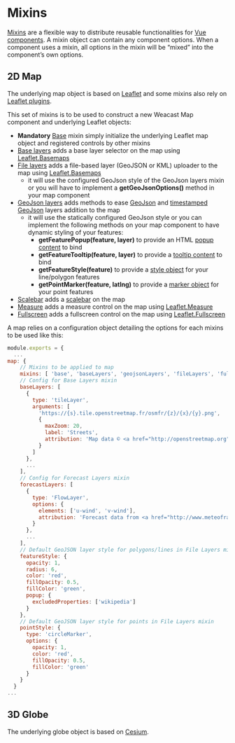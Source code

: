 # Mixins

[Mixins](https://vuejs.org/v2/guide/mixins.html) are a flexible way to distribute reusable functionalities for [Vue components](https://vuejs.org/v2/guide/components.html). A mixin object can contain any component options. When a component uses a mixin, all options in the mixin will be “mixed” into the component’s own options.

## 2D Map

The underlying map object is based on [Leaflet](http://leafletjs.com/) and some mixins also rely on [Leaflet plugins](https://leafletjs.com/plugins.html).

This set of mixins is to be used to construct a new Weacast Map component and underlying Leaflet objects:
* **Mandatory** [Base](https://github.com/kaelia-tech/kClient/blob/master/src/mixins/map/mixin.base.js) mixin simply initialize the underlying Leaflet map object and registered controls by other mixins
* [Base layers](https://github.com/kaelia-tech/kClient/blob/master/src/mixins/map/mixin.base-layers.js) adds a base layer selector on the map using [Leaflet.Basemaps](https://github.com/consbio/Leaflet.Basemaps)
* [File layers](https://github.com/kaelia-tech/kClient/blob/master/src/mixins/map/mixin.file-layers.js) adds a file-based layer (GeoJSON or KML) uploader to the map using [Leaflet.Basemaps](https://github.com/consbio/Leaflet.Basemaps)
  * it will use the configured GeoJson style of the GeoJson layers mixin or you will have to implement a **getGeoJsonOptions()** method in your map component
* [GeoJson layers](https://github.com/kaelia-tech/kClient/blob/master/src/mixins/map/mixin.geojson-layers.js) adds methods to ease [GeoJson](http://leafletjs.com/reference-1.0.3.html#geojson) and [timestamped GeoJson](./LAYERS#feature-layers) layers addition to the map
  * it will use the statically configured GeoJson style or you can implement the following methods on your map component to have dynamic styling of your features:
    * **getFeaturePopup(feature, layer)** to provide an HTML [popup content](http://leafletjs.com/reference-1.1.0.html#popup) to bind
    * **getFeatureTooltip(feature, layer)** to provide a [tooltip content](http://leafletjs.com/reference-1.1.0.html#tooltip) to bind
    * **getFeatureStyle(feature)** to provide a [style object](http://leafletjs.com/reference-1.1.0.html#path-option) for your line/polygon features
    * **getPointMarker(feature, latlng)** to provide a [marker object](http://leafletjs.com/reference-1.1.0.html#marker) for your point features
* [Scalebar](https://github.com/kaelia-tech/kClient/blob/master/src/mixins/map/mixin.scalebar.js) adds a [scalebar](http://leafletjs.com/reference-1.0.3.html#control-scale) on the map
* [Measure](https://github.com/kaelia-tech/kClient/blob/master/src/mixins/map/mixin.measure.js) adds a measure control on the map using [Leaflet.Measure](https://github.com/ljagis/leaflet-measure)
* [Fullscreen](https://github.com/kaelia-tech/kClient/blob/master/src/mixins/map/mixin.fullscreen.js) adds a fullscreen control on the map using [Leaflet.Fullscreen](https://github.com/Leaflet/Leaflet.fullscreen)

A map relies on a configuration object detailing the options for each mixins to be used like this:
```javascript
module.exports = {
  ...
map: {
    // Mixins to be applied to map
    mixins: [ 'base', 'baseLayers', 'geojsonLayers', 'fileLayers', 'fullscreen', 'measure', 'scalebar' ],
    // Config for Base Layers mixin
    baseLayers: [
      {
        type: 'tileLayer',
        arguments: [
          'https://{s}.tile.openstreetmap.fr/osmfr/{z}/{x}/{y}.png',
          {
            maxZoom: 20,
            label: 'Streets',
            attribution: 'Map data © <a href="http://openstreetmap.org">OpenStreetMap</a> contributors'
          }
        ]
      },
      ...
    ],
    // Config for Forecast Layers mixin
    forecastLayers: [
      {
        type: 'FlowLayer',
        options: {
          elements: ['u-wind', 'v-wind'],
          attribution: 'Forecast data from <a href="http://www.meteofrance.com">Météo-France</a>',
        }
      },
      ...
    ],
    // Default GeoJSON layer style for polygons/lines in File Layers mixin
    featureStyle: {
      opacity: 1,
      radius: 6,
      color: 'red',
      fillOpacity: 0.5,
      fillColor: 'green',
      popup: {
        excludedProperties: ['wikipedia']
      }
    },
    // Default GeoJSON layer style for points in File Layers mixin
    pointStyle: {
      type: 'circleMarker',
      options: {
        opacity: 1,
        color: 'red',
        fillOpacity: 0.5,
        fillColor: 'green'
      }
    }
  }
...
```

## 3D Globe

The underlying globe object is based on [Cesium](https://cesium.com/).
